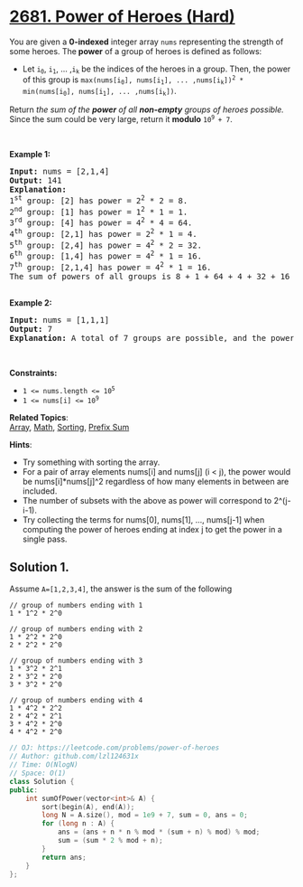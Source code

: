 # [2681. Power of Heroes (Hard)](https://leetcode.com/problems/power-of-heroes)

<p>You are given a <strong>0-indexed</strong> integer array <code>nums</code> representing the strength of some heroes. The<b> power</b> of a group of heroes is defined as follows:</p>

<ul>
	<li>Let <code>i<sub>0</sub></code>, <code>i<sub>1</sub></code>, ... ,<code>i<sub>k</sub></code> be the indices of the heroes in a group. Then, the power of this group is <code>max(nums[i<sub>0</sub>], nums[i<sub>1</sub>], ... ,nums[i<sub>k</sub>])<sup>2</sup> * min(nums[i<sub>0</sub>], nums[i<sub>1</sub>], ... ,nums[i<sub>k</sub>])</code>.</li>
</ul>

<p>Return <em>the sum of the <strong>power</strong> of all <strong>non-empty</strong> groups of heroes possible.</em> Since the sum could be very large, return it <strong>modulo</strong> <code>10<sup>9 </sup>+ 7</code>.</p>

<p>&nbsp;</p>
<p><strong class="example">Example 1:</strong></p>

<pre>
<strong>Input:</strong> nums = [2,1,4]
<strong>Output:</strong> 141
<strong>Explanation:</strong> 
1<sup>st</sup>&nbsp;group: [2] has power = 2<sup>2</sup>&nbsp;* 2 = 8.
2<sup>nd</sup>&nbsp;group: [1] has power = 1<sup>2</sup> * 1 = 1. 
3<sup>rd</sup>&nbsp;group: [4] has power = 4<sup>2</sup> * 4 = 64. 
4<sup>th</sup>&nbsp;group: [2,1] has power = 2<sup>2</sup> * 1 = 4. 
5<sup>th</sup>&nbsp;group: [2,4] has power = 4<sup>2</sup> * 2 = 32. 
6<sup>th</sup>&nbsp;group: [1,4] has power = 4<sup>2</sup> * 1 = 16. 
​​​​​​​7<sup>th</sup>&nbsp;group: [2,1,4] has power = 4<sup>2</sup>​​​​​​​ * 1 = 16. 
The sum of powers of all groups is 8 + 1 + 64 + 4 + 32 + 16 + 16 = 141.

</pre>

<p><strong class="example">Example 2:</strong></p>

<pre>
<strong>Input:</strong> nums = [1,1,1]
<strong>Output:</strong> 7
<strong>Explanation:</strong> A total of 7 groups are possible, and the power of each group will be 1. Therefore, the sum of the powers of all groups is 7.
</pre>

<p>&nbsp;</p>
<p><strong>Constraints:</strong></p>

<ul>
	<li><code>1 &lt;= nums.length &lt;= 10<sup>5</sup></code></li>
	<li><code>1 &lt;= nums[i] &lt;= 10<sup>9</sup></code></li>
</ul>


**Related Topics**:  
[Array](https://leetcode.com/tag/array), [Math](https://leetcode.com/tag/math), [Sorting](https://leetcode.com/tag/sorting), [Prefix Sum](https://leetcode.com/tag/prefix-sum)

**Hints**:
* Try something with sorting the array.
* For a pair of array elements nums[i] and nums[j] (i < j), the power would be nums[i]*nums[j]^2 regardless of how many elements in between are included.
* The number of subsets with the above as power will correspond to 2^(j-i-1).
* Try collecting the terms for nums[0], nums[1], …, nums[j-1] when computing the power of heroes ending at index j to get the power in a single pass.

## Solution 1.

Assume `A=[1,2,3,4]`, the answer is the sum of the following

```
// group of numbers ending with 1
1 * 1^2 * 2^0

// group of numbers ending with 2
1 * 2^2 * 2^0
2 * 2^2 * 2^0

// group of numbers ending with 3
1 * 3^2 * 2^1
2 * 3^2 * 2^0
3 * 3^2 * 2^0

// group of numbers ending with 4
1 * 4^2 * 2^2
2 * 4^2 * 2^1
3 * 4^2 * 2^0
4 * 4^2 * 2^0
```
```cpp
// OJ: https://leetcode.com/problems/power-of-heroes
// Author: github.com/lzl124631x
// Time: O(NlogN)
// Space: O(1)
class Solution {
public:
    int sumOfPower(vector<int>& A) {
        sort(begin(A), end(A));
        long N = A.size(), mod = 1e9 + 7, sum = 0, ans = 0;
        for (long n : A) {
            ans = (ans + n * n % mod * (sum + n) % mod) % mod;
            sum = (sum * 2 % mod + n);
        }
        return ans;
    }
};
```